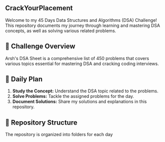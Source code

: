 ## CrackYourPlacement

Welcome to my 45 Days Data Structures and Algorithms (DSA) Challenge! This repository documents my journey through learning and mastering DSA concepts, as well as solving various related problems.

## 📅 Challenge Overview

Arsh's DSA Sheet is a comprehensive list of 450 problems that covers various topics essential for mastering DSA and cracking coding interviews.

## 📝 Daily Plan

1. **Study the Concept:** Understand the DSA topic related to the problems.
2. **Solve Problems:** Tackle the assigned problems for the day.
3. **Document Solutions:** Share my solutions and explanations in this repository.

## 📁 Repository Structure

The repository is organized into folders for each day
